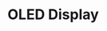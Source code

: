 [Official Hardware Repository]: https://github.com/CoreElectronics/CE-PiicoDev-OLED-SSD1306/tree/9589dfa21c6f25eb7eae1e51cee97ff6fd2c235f
[Official MicroPython Repository]: https://github.com/CoreElectronics/CE-PiicoDev-SSD1306-MicroPython-Module/tree/eba37787ef6630fc93784da8dc7a999cfa4f1d0b
[Official Product Site]: https://piico.dev/p14
[Datasheet]: https://cdn-shop.adafruit.com/datasheets/SSD1306.pdf
# OLED Display
